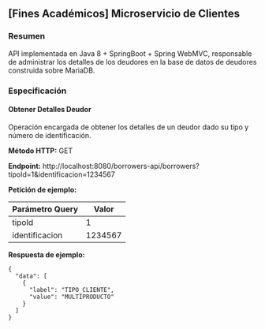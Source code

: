 ## \[Fines Académicos\] Microservicio de Clientes

### Resumen
API implementada en Java 8 + SpringBoot + Spring WebMVC, responsable de administrar los detalles de los deudores en la base de datos de deudores construida sobre MariaDB.

### Especificación

#### Obtener Detalles Deudor
Operación encargada de obtener los detalles de un deudor dado su tipo y número de identificación.

**Método HTTP:**
GET

**Endpoint:**
http://localhost:8080/borrowers-api/borrowers?tipoId=1&identificacion=1234567

**Petición de ejemplo:**

|Parámetro Query|Valor|
|---|---|
|tipoId|1|
|identificacion|1234567|


**Respuesta de ejemplo:**
```
{
  "data": [
    {
      "label": "TIPO_CLIENTE",
      "value": "MULTIPRODUCTO"
    }
  ]
}
```